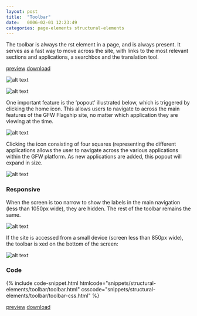 ```yaml
---
layout: post
title:  "Toolbar"
date:   0006-02-01 12:23:49
categories: page-elements structural-elements
---
```


The toolbar is always the  rst element in a page, and is always present. It serves as a fast way to move across the site, with links to the most relevant sections and applications, a searchbox and the translation tool.

<a class="btn btn--preview" target="_blank" href="{{site.url}}gfw-style-guides/downloads/structural-elements/toolbar/index.html">preview</a>
<a class="btn btn--download" download="toolbar.zip" href="{{site.url}}gfw-style-guides/downloads/structural-elements/toolbar/toolbar.zip">download</a>

![alt text][toolbar]

![alt text][toolbar-height]

One important feature is the ‘popout’ illustrated below, which is triggered by clicking the home icon. This allows users to navigate to across the main features of the GFW Flagship site, no matter which application they are viewing at the time.

![alt text][toolbar-home]

Clicking the icon consisting of four squares (representing the different applications allows the user to navigate across the various applications within the GFW platform. As new applications are added, this popout will expand in size.

![alt text][toolbar-apps]


### Responsive

When the screen is too narrow to show the labels in the main navigation (less than 1050px wide), they are hidden. The rest of the toolbar remains the same.

![alt text][toolbar-responsive]

If the site is accessed from a small device (screen less than 850px wide), the toolbar is  xed on the bottom of the screen:

![alt text][toolbar-mobile]

### Code

<div id="code-snippet-box1" class="code-snippet-box">
  {% include code-snippet.html htmlcode="snippets/structural-elements/toolbar/toolbar.html" csscode="snippets/structural-elements/toolbar/toolbar-css.html" %}
</div>

<a class="btn btn--preview" target="_blank" href="{{site.url}}gfw-style-guides/downloads/structural-elements/toolbar/index.html">preview</a>
<a class="btn btn--download" download="toolbar.zip" href="{{site.url}}gfw-style-guides/downloads/structural-elements/toolbar/toolbar.zip">download</a>


[toolbar]: /gfw-style-guides/images/posts/structural-elements/toolbar/04-01-toolbar.png "toolbar"
[toolbar-height]: /gfw-style-guides/images/posts/structural-elements/toolbar/04-02-toolbar-height.png "toolbar height"
[toolbar-home]: /gfw-style-guides/images/posts/structural-elements/toolbar/04-03-toolbar-home.png "toolbar home"
[toolbar-apps]: /gfw-style-guides/images/posts/structural-elements/toolbar/04-04-toolbar-apps.png "toolbar apps"
[toolbar-responsive]: /gfw-style-guides/images/posts/structural-elements/toolbar/04-05-toolbar-responsive.png "toolbar responsive"
[toolbar-mobile]: /gfw-style-guides/images/posts/structural-elements/toolbar/04-06-toolbar-mobile.png "toolbar mobile"
